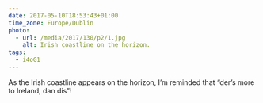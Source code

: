```yaml
---
date: 2017-05-10T18:53:43+01:00
time_zone: Europe/Dublin
photo:
  - url: /media/2017/130/p2/1.jpg
    alt: Irish coastline on the horizon.
tags:
  - i4oG1
---
```


As the Irish coastline appears on the horizon, I’m reminded that “der’s more to Ireland, dan dis”!
